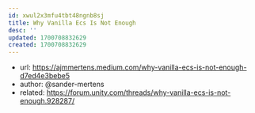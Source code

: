 ```yaml
---
id: xwul2x3mfu4tbt48ngnb8sj
title: Why Vanilla Ecs Is Not Enough
desc: ''
updated: 1700708832629
created: 1700708832629
---
```


- url: https://ajmmertens.medium.com/why-vanilla-ecs-is-not-enough-d7ed4e3bebe5
- author: @sander-mertens
- related: https://forum.unity.com/threads/why-vanilla-ecs-is-not-enough.928287/